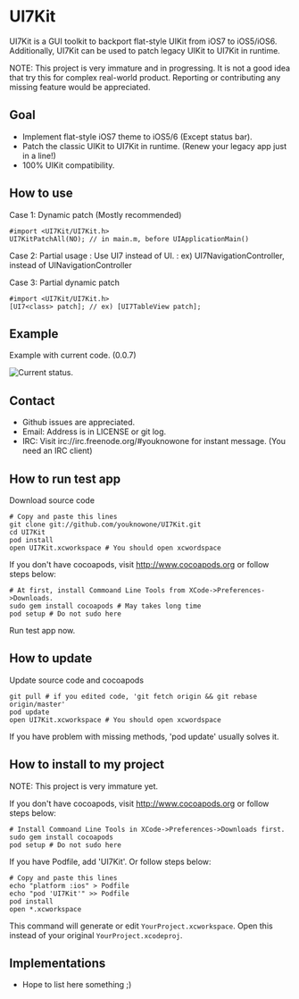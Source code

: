 UI7Kit
======

UI7Kit is a GUI toolkit to backport flat-style UIKit from iOS7 to iOS5/iOS6. Additionally, UI7Kit can be used to patch legacy UIKit to UI7Kit in runtime.

NOTE: This project is very immature and in progressing. It is not a good idea that try this for complex real-world product. Reporting or contributing any missing feature would be appreciated.

Goal
----
- Implement flat-style iOS7 theme to iOS5/6 (Except status bar).
- Patch the classic UIKit to UI7Kit in runtime. (Renew your legacy app just in a line!)
- 100% UIKit compatibility.

How to use
----------
Case 1: Dynamic patch (Mostly recommended)

    #import <UI7Kit/UI7Kit.h>
    UI7KitPatchAll(NO); // in main.m, before UIApplicationMain()

Case 2: Partial usage
: Use UI7<class> instead of UI<class>.
: ex) UI7NavigationController, instead of UINavigationController

Case 3: Partial dynamic patch

    #import <UI7Kit/UI7Kit.h>
    [UI7<class> patch]; // ex) [UI7TableView patch];

Example
-------
Example with current code. (0.0.7)

![Current status](https://raw.github.com/youknowone/UI7Kit/master/UI7Kit.png).

Contact
-------

- Github issues are appreciated.
- Email: Address is in LICENSE or git log.
- IRC: Visit irc://irc.freenode.org/#youknowone for instant message. (You need an IRC client)

How to run test app
-------------------
Download source code

    # Copy and paste this lines
    git clone git://github.com/youknowone/UI7Kit.git
    cd UI7Kit
    pod install
    open UI7Kit.xcworkspace # You should open xcwordspace

If you don't have cocoapods, visit http://www.cocoapods.org or follow steps below:

    # At first, install Commoand Line Tools from XCode->Preferences->Downloads.
    sudo gem install cocoapods # May takes long time
    pod setup # Do not sudo here

Run test app now.

How to update
-------------
Update source code and cocoapods

    git pull # if you edited code, 'git fetch origin && git rebase origin/master'
    pod update
    open UI7Kit.xcworkspace # You should open xcwordspace

If you have problem with missing methods, 'pod update' usually solves it.


How to install to my project
----------------------------
NOTE: This project is very immature yet.

If you don't have cocoapods, visit http://www.cocoapods.org or follow steps below:

    # Install Commoand Line Tools in XCode->Preferences->Downloads first.
    sudo gem install cocoapods
    pod setup # Do not sudo here

If you have Podfile, add 'UI7Kit'. Or follow steps below:

    # Copy and paste this lines
    echo "platform :ios" > Podfile
    echo "pod 'UI7Kit'" >> Podfile
    pod install
    open *.xcworkspace

This command will generate or edit `YourProject.xcworkspace`.
Open this instead of your original `YourProject.xcodeproj`.

Implementations
---------------

- Hope to list here something ;)